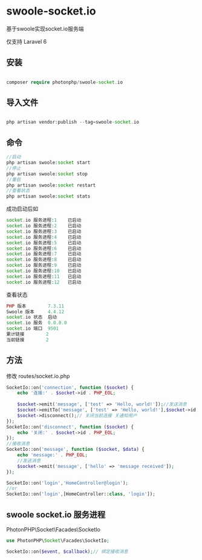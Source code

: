 # swoole-socket.io
基于swoole实现socket.io服务端

仅支持 Laravel 6


## 安装



~~~php

composer require photonphp/swoole-socket.io

~~~

## 导入文件

~~~php

php artisan vendor:publish --tag=swoole-socket.io

~~~

## 命令

~~~php
//启动
php artisan swoole:socket start
//停止
php artisan swoole:socket stop
//重启
php artisan swoole:socket restart
//查看状态
php artisan swoole:socket stats
~~~
成功启动后如
~~~php
socket.io 服务进程:1	已启动
socket.io 服务进程:2	已启动
socket.io 服务进程:3	已启动
socket.io 服务进程:4	已启动
socket.io 服务进程:5	已启动
socket.io 服务进程:6	已启动
socket.io 服务进程:7	已启动
socket.io 服务进程:8	已启动
socket.io 服务进程:9	已启动
socket.io 服务进程:10	已启动
socket.io 服务进程:11	已启动
socket.io 服务进程:12	已启动
~~~
查看状态
~~~php
PHP 版本        7.3.11
Swoole 版本     4.4.12
socket.io 状态  启动
socket.io 服务  0.0.0.0
socket.io 端口  9501
累计链接        2
当前链接        2
~~~

##  方法
修改
routes/socket.io.php

~~~php
SocketIo::on('connection', function ($socket) {
    echo '连接:' . $socket->id . PHP_EOL;
    
    $socket->emit('message', ['test' => 'Hello, world!']);//发送消息
    $socket->emitTo('message', ['test' => 'Hello, world!'],$socket->id );// 发送消息给指定用户
    $socket->disconnect();// 关闭当前连接 关通知用户
});
SocketIo::on('disconnect', function ($socket) {
    echo '关闭:' . $socket->id . PHP_EOL;
});
//接收消息
SocketIo::on('message', function ($socket, $data) {
    echo 'message:' . PHP_EOL;
    //发送消息
    $socket->emit('message', ['hello' => 'message received']);
});

SocketIo::on('login','HomeController@login');
//or
SocketIo::on('login',[HomeController::class, 'login']);

~~~

## swoole socket.io 服务进程
PhotonPHP\Socket\Facades\SocketIo

~~~php
use PhotonPHP\Socket\Facades\SocketIo;

SocketIo::on($event, $callback);// 绑定接收消息

~~~